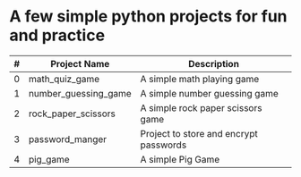 # A few simple python projects for fun and practice

| # | Project Name          |           Description                         | 
|---|----------------       |   --------------------------------------      |
| 0 | math_quiz_game        | A simple math playing game                    | 
| 1 | number_guessing_game  | A simple number guessing game                 | 
| 2 | rock_paper_scissors   | A simple rock paper scissors game             | 
| 3 | password_manger       | Project to store and encrypt passwords        | 
| 4 | pig_game              | A simple Pig Game                             | 